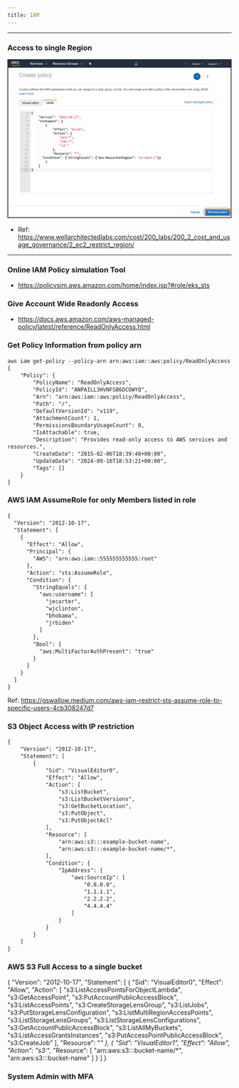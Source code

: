 ```yaml
---
title: IAM
---
```

----
### Access to single Region

![img.png](img.png)

- Ref: https://www.wellarchitectedlabs.com/cost/200_labs/200_2_cost_and_usage_governance/2_ec2_restrict_region/

----
### Online IAM Policy simulation Tool

- https://policysim.aws.amazon.com/home/index.jsp?#role/eks_sts


### Give Account Wide Readonly Access 

- https://docs.aws.amazon.com/aws-managed-policy/latest/reference/ReadOnlyAccess.html

### Get Policy Information from policy arn

```
aws iam get-policy --policy-arn arn:aws:iam::aws:policy/ReadOnlyAccess
{
    "Policy": {
        "PolicyName": "ReadOnlyAccess",
        "PolicyId": "ANPAILL3HVNFSB6DCOWYQ",
        "Arn": "arn:aws:iam::aws:policy/ReadOnlyAccess",
        "Path": "/",
        "DefaultVersionId": "v119",
        "AttachmentCount": 1,
        "PermissionsBoundaryUsageCount": 0,
        "IsAttachable": true,
        "Description": "Provides read-only access to AWS services and resources.",
        "CreateDate": "2015-02-06T18:39:48+00:00",
        "UpdateDate": "2024-09-16T18:53:21+00:00",
        "Tags": []
    }
}
```

### AWS IAM AssumeRole for only Members listed in role 

```
{
  "Version": "2012-10-17",
  "Statement": [
    {
      "Effect": "Allow",
      "Principal": {
        "AWS": "arn:aws:iam::555555555555:root"
      },
      "Action": "sts:AssumeRole",
      "Condition": {
        "StringEquals": {
          "aws:username": [
            "jecarter",
            "wjclinton",
            "bhobama",
            "jrbiden"
          ]
        },
        "Bool": {
          "aws:MultiFactorAuthPresent": "true"
        }
      }
    }
  ]
}
```

Ref: https://gswallow.medium.com/aws-iam-restrict-sts-assume-role-to-specific-users-4cb308247d7

### S3 Object Access with IP restriction

```
{
    "Version": "2012-10-17",
    "Statement": [
        {
            "Sid": "VisualEditor0",
            "Effect": "Allow",
            "Action": [
                "s3:ListBucket",
                "s3:ListBucketVersions",
                "s3:GetBucketLocation",
                "s3:PutObject",
                "s3:PutObjectAcl"
            ],
            "Resource": [
                "arn:aws:s3:::example-bucket-name",
                "arn:aws:s3:::example-bucket-name/*",
            ],
            "Condition": {
                "IpAddress": {
                    "aws:SourceIp": [
                        "0.0.0.0",
                        "1.1.1.1",
                        "2.2.2.2",
                        "4.4.4.4"
                    ]
                }
            }
        }
    ]
}
```

### AWS S3 Full Access to a single bucket

{
    "Version": "2012-10-17",
    "Statement": [
        {
            "Sid": "VisualEditor0",
            "Effect": "Allow",
            "Action": [
                "s3:ListAccessPointsForObjectLambda",
                "s3:GetAccessPoint",
                "s3:PutAccountPublicAccessBlock",
                "s3:ListAccessPoints",
                "s3:CreateStorageLensGroup",
                "s3:ListJobs",
                "s3:PutStorageLensConfiguration",
                "s3:ListMultiRegionAccessPoints",
                "s3:ListStorageLensGroups",
                "s3:ListStorageLensConfigurations",
                "s3:GetAccountPublicAccessBlock",
                "s3:ListAllMyBuckets",
                "s3:ListAccessGrantsInstances",
                "s3:PutAccessPointPublicAccessBlock",
                "s3:CreateJob"
            ],
            "Resource": "*"
        },
        {
            "Sid": "VisualEditor1",
            "Effect": "Allow",
            "Action": "s3:*",
            "Resource": [
                "arn:aws:s3:::bucket-name/*",
                "arn:aws:s3:::bucket-name"
            ]
        }
    ]
}

### System Admin with MFA

